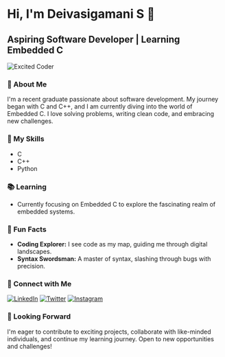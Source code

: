 # Hi, I'm Deivasigamani S 👋

## Aspiring Software Developer | Learning Embedded C

![Excited Coder](https://cdn.dribbble.com/users/1201592/screenshots/9078494/developer.gif)

### 🌱 About Me
I'm a recent graduate passionate about software development. My journey began with C and C++, and I am currently diving into the world of Embedded C. I love solving problems, writing clean code, and embracing new challenges.

### 🚀 My Skills
- C
- C++
- Python

### 📚 Learning
- Currently focusing on Embedded C to explore the fascinating realm of embedded systems.

### 🚀 Fun Facts
- **Coding Explorer:** I see code as my map, guiding me through digital landscapes.
- **Syntax Swordsman:** A master of syntax, slashing through bugs with precision.

### 🤝 Connect with Me
[![LinkedIn](https://img.shields.io/badge/LinkedIn-Deivasigamani_S-blue?style=for-the-badge&logo=linkedin)](https://www.linkedin.com/in/deivasigamani-s-0626042a9/)
[![Twitter](https://img.shields.io/badge/Twitter-Joseph_Deiva-blue?style=for-the-badge&logo=twitter)](https://twitter.com/Joseph_Deiva)
[![Instagram](https://img.shields.io/badge/Instagram-Joseph_Deiva-red?style=for-the-badge&logo=instagram)](https://instagram.com/Joseph_Deiva)

### 🌟 Looking Forward
I'm eager to contribute to exciting projects, collaborate with like-minded individuals, and continue my learning journey. Open to new opportunities and challenges!
